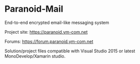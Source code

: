 # Paranoid-Mail
End-to-end encrypted email-like messaging system

Project site:
https://paranoid.ym-com.net

Forums:
https://forum.paranoid.ym-com.net

Solution/project files compatible with Visual Studio 2015 or latest MonoDevelop/Xamarin studio.
